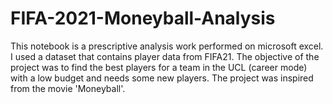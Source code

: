 # FIFA-2021-Moneyball-Analysis
This notebook is a prescriptive analysis work performed on microsoft excel. I used a dataset that contains player data from FIFA21. The objective of the project was to find the best players for a team in the UCL (career mode) with a low budget and needs some new players. The project was inspired from the movie 'Moneyball'.
